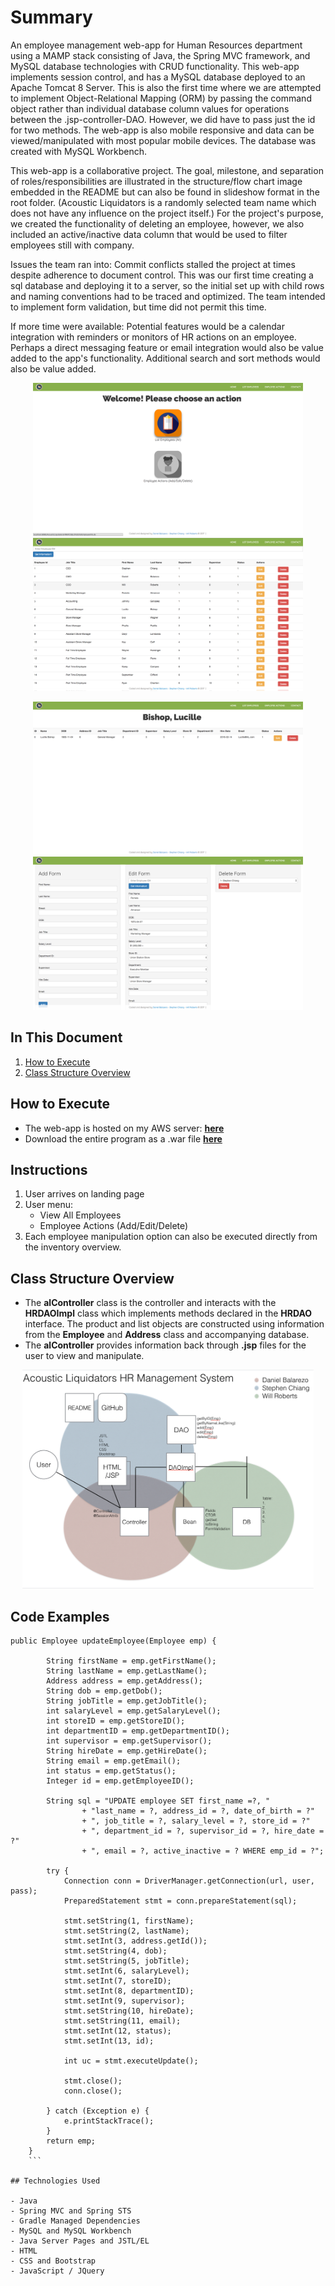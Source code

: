 # Summary

An employee management web-app for Human Resources department using a MAMP stack consisting of Java, the Spring MVC framework, and MySQL database technologies with CRUD functionality. This web-app implements session control, and has a MySQL database deployed to an Apache Tomcat 8 Server. This is also the first time where we are attempted to implement Object-Relational Mapping (ORM) by passing the command object rather than individual database column values for operations between the .jsp-controller-DAO. However, we did have to pass just the id for two methods. The web-app is also mobile responsive and data can be viewed/manipulated with most popular mobile devices. The database was created with MySQL Workbench.

This web-app is a collaborative project. The goal, milestone, and separation of roles/responsibilities are illustrated in the structure/flow chart image embedded in the README but can also be found in slideshow format in the root folder. (Acoustic Liquidators is a randomly selected team name which does not have any influence on the project itself.) For the project's purpose, we created the functionality of deleting an employee, however, we also included an active/inactive data column that would be used to filter employees still with company.

Issues the team ran into:
    Commit conflicts stalled the project at times despite adherence to document control. This was our first time creating a sql database and deploying it to a server, so the initial set up with child rows and naming conventions had to be traced and optimized. The team intended to implement form validation, but time did not permit this time.

If more time were available:
    Potential features would be a calendar integration with reminders or monitors of HR actions on an employee. Perhaps a direct messaging feature or email integration would also be value added to the app's functionality. Additional search and sort methods would also be value added.

<p align="center">
<img src="src/main/webapp/images/scrn1.png" height="245">
<img src="src/main/webapp/images/scrn2.png" height="245"></p>
<p align="center">
<img src="src/main/webapp/images/scrn3.png" height="245">
<img src="src/main/webapp/images/scrn4.png" height="245"></p>


## In This Document
1. [How to Execute](#how-to-execute)
2. [Class Structure Overview](#class-structure-overview)

## How to Execute
- The web-app is hosted on my AWS server: <a href="http://www.chiangs.ninja:8080/AcousticLiquidatorsHRMVCSQLCRUD/">**here**</a>
- Download the entire program as a .war file <a href="AcousticLiquidatorsHRMVCSQLCRUD.war">**here**</a>

## Instructions
1. User arrives on landing page
2. User menu:
    - View All Employees
    - Employee Actions (Add/Edit/Delete)
3. Each employee manipulation option can also be executed directly from the inventory overview.

## Class Structure Overview
- The **alController** class is the controller and interacts with the **HRDAOImpl** class which implements methods declared in the **HRDAO** interface. The product and list objects are constructed using information from the **Employee** and **Address** class and accompanying database.
- The **alController** provides information back through **.jsp** files for the user to view and manipulate.

<p align="center">
<img src="src/main/webapp/images/scrn5.png" height="350">
</p>

## Code Examples
```
public Employee updateEmployee(Employee emp) {

		String firstName = emp.getFirstName();
		String lastName = emp.getLastName();
		Address address = emp.getAddress();
		String dob = emp.getDob();
		String jobTitle = emp.getJobTitle();
		int salaryLevel = emp.getSalaryLevel();
		int storeID = emp.getStoreID();
		int departmentID = emp.getDepartmentID();
		int supervisor = emp.getSupervisor();
		String hireDate = emp.getHireDate();
		String email = emp.getEmail();
		int status = emp.getStatus();
		Integer id = emp.getEmployeeID();

        String sql = "UPDATE employee SET first_name =?, "
        		+ "last_name = ?, address_id = ?, date_of_birth = ?"
        		+ ", job_title = ?, salary_level = ?, store_id = ?"
        		+ ", department_id = ?, supervisor_id = ?, hire_date = ?"
        		+ ", email = ?, active_inactive = ? WHERE emp_id = ?";

        try {
            Connection conn = DriverManager.getConnection(url, user, pass);
            PreparedStatement stmt = conn.prepareStatement(sql);

            stmt.setString(1, firstName);
			stmt.setString(2, lastName);
			stmt.setInt(3, address.getId());
			stmt.setString(4, dob);
			stmt.setString(5, jobTitle);
			stmt.setInt(6, salaryLevel);
			stmt.setInt(7, storeID);
			stmt.setInt(8, departmentID);
			stmt.setInt(9, supervisor);
			stmt.setString(10, hireDate);
			stmt.setString(11, email);
			stmt.setInt(12, status);
			stmt.setInt(13, id);

            int uc = stmt.executeUpdate();

            stmt.close();
            conn.close();

        } catch (Exception e) {
            e.printStackTrace();
        }
        return emp;
    }
    ```

## Technologies Used

- Java
- Spring MVC and Spring STS
- Gradle Managed Dependencies
- MySQL and MySQL Workbench
- Java Server Pages and JSTL/EL
- HTML
- CSS and Bootstrap
- JavaScript / JQuery
